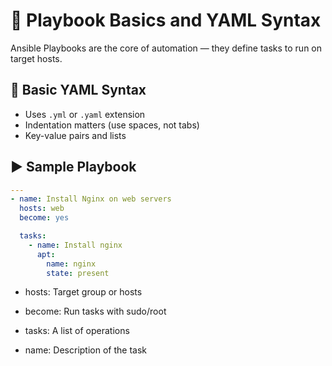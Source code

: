 # 📒 Playbook Basics and YAML Syntax

Ansible Playbooks are the core of automation — they define tasks to run on target hosts.

## 🧾 Basic YAML Syntax

- Uses `.yml` or `.yaml` extension
- Indentation matters (use spaces, not tabs)
- Key-value pairs and lists

## ▶️ Sample Playbook

```yaml
---
- name: Install Nginx on web servers
  hosts: web
  become: yes

  tasks:
    - name: Install nginx
      apt:
        name: nginx
        state: present
```

- hosts: Target group or hosts

- become: Run tasks with sudo/root

- tasks: A list of operations

- name: Description of the task